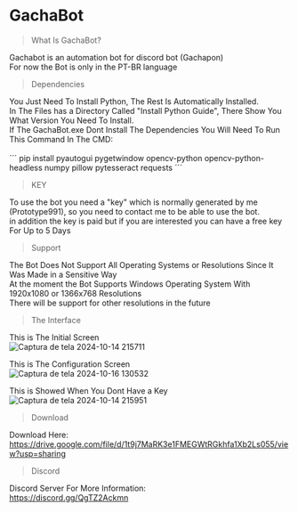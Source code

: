 # GachaBot

> What Is GachaBot?

Gachabot is an automation bot for discord bot (Gachapon)<br>
For now the Bot is only in the PT-BR language<br>

> Dependencies

You Just Need To Install Python, The Rest Is Automatically Installed.<br>
In The Files has a Directory Called "Install Python Guide", There Show You What Version You Need To Install.<br>
If The GachaBot.exe Dont Install The Dependencies You Will Need To Run This Command In The CMD:<br>
<br>
´´´
pip install pyautogui pygetwindow opencv-python opencv-python-headless numpy pillow pytesseract requests
´´´
> KEY

To use the bot you need a "key" which is normally generated by me (Prototype991), so you need to contact me to be able to use the bot.<br>
in addition the key is paid but if you are interested you can have a free key For Up to 5 Days<br>

> Support

The Bot Does Not Support All Operating Systems or Resolutions Since It Was Made in a Sensitive Way<br>
At the moment the Bot Supports Windows Operating System With 1920x1080 or 1366x768 Resolutions<br>
There will be support for other resolutions in the future<br>

> The Interface

This is The Initial Screen<br>
![Captura de tela 2024-10-14 215711](https://github.com/user-attachments/assets/465bc359-7c0d-4992-8ad8-490c7def16e6)<br>

This is The Configuration Screen<br>
![Captura de tela 2024-10-16 130532](https://github.com/user-attachments/assets/d32b5689-c3f5-4063-a387-be352cacce55)<br>

This is Showed When You Dont Have a Key<br>
![Captura de tela 2024-10-14 215951](https://github.com/user-attachments/assets/50492654-cee1-4a88-87e9-bad7cd5ffcc9)<br>

> Download

Download Here:<br>
https://drive.google.com/file/d/1t9j7MaRK3e1FMEGWtRGkhfa1Xb2Ls055/view?usp=sharing

> Discord

Discord Server For More Information:<br>
https://discord.gg/QgTZ2Ackmn
